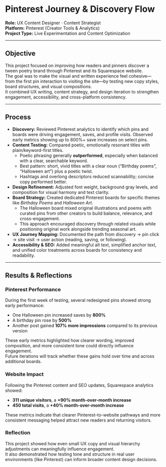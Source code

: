 # Pinterest Journey & Discovery Flow

**Role:** UX Content Designer · Content Strategist  
**Platform:** Pinterest (Creator Tools & Analytics)  
**Project Type:** Live Experimentation and Content Optimization  

---

## Objective

This project focused on improving how readers and pinners discover a tween poetry brand through Pinterest and its Squarespace website.  
The goal was to make the visual and written experience feel cohesive—from the first pin interaction to visiting the site—by testing new copy styles, board structures, and visual compositions.  
It combined UX writing, content strategy, and design iteration to strengthen engagement, accessibility, and cross-platform consistency.

---

## Process 

- **Discovery:** Reviewed Pinterest analytics to identify which pins and boards were driving engagement, saves, and profile visits. Observed early metrics showing up to 800%+ save increases on select pins.  
- **Content Testing:** Compared poetic, emotionally resonant titles with plain/keyword-first titles.  
  - Poetic phrasing generally **outperformed**, especially when balanced with a clear, searchable keyword.  
  - Best pattern: short, vivid titles with a clear noun (“Birthday poems”, “Halloween art”) plus a poetic twist.  
  - Hashtags and overlong descriptors reduced scannability; concise copy performed better.  
- **Design Refinement:** Adjusted font weight, background gray levels, and composition for visual harmony and text clarity.  
- **Board Strategy:** Created dedicated Pinterest boards for specific themes like *Birthday Poems* and *Halloween Art*.  
  - The Halloween board mixed original illustrations and poems with curated pins from other creators to build balance, relevance, and cross-engagement.  
  - This approach encouraged discovery through related visuals while positioning original work alongside trending seasonal art.  
- **UX Journey Mapping:** Documented the path from discovery → pin click → site visit → user action (reading, saving, or following).  
- **Accessibility & SEO:** Added meaningful alt text, simplified anchor text, and unified color treatments across boards for consistency and readability.

---

## Results & Reflections

### Pinterest Performance
During the first week of testing, several redesigned pins showed strong early performance:
- One Halloween pin increased saves by **800%**
- A birthday pin rose by **500%**
- Another post gained **107% more impressions** compared to its previous version

These early metrics highlighted how clearer wording, improved composition, and more consistent tone could directly influence engagement.  
Future iterations will track whether these gains hold over time and across additional boards.

### Website Impact
Following the Pinterest content and SEO updates, Squarespace analytics showed:
- **311 unique visitors**, a **+90% month-over-month increase**
- **450 total visits**, a **+40% month-over-month increase**

These metrics indicate that clearer Pinterest-to-website pathways and more consistent messaging helped attract new readers and returning visitors.

### Reflection
This project showed how even small UX copy and visual hierarchy adjustments can meaningfully influence engagement.  
It also demonstrated how testing tone and structure in real user environments (like Pinterest) can inform broader content design decisions.
